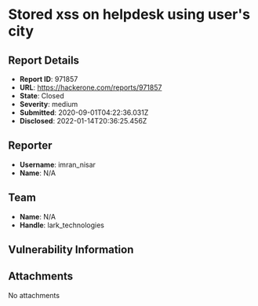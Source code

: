 # Stored xss on helpdesk using user's city

## Report Details
- **Report ID**: 971857
- **URL**: https://hackerone.com/reports/971857
- **State**: Closed
- **Severity**: medium
- **Submitted**: 2020-09-01T04:22:36.031Z
- **Disclosed**: 2022-01-14T20:36:25.456Z

## Reporter
- **Username**: imran_nisar
- **Name**: N/A

## Team
- **Name**: N/A
- **Handle**: lark_technologies

## Vulnerability Information


## Attachments
No attachments
